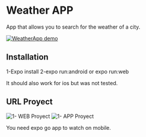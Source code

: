 # Weather APP

App that allows you to search for the weather of a city.

[![WeatherApp demo](https://aimeos.org/fileadmin/user_upload/typo3-demo.jpg)](http://typo3.demo.aimeos.org/)

## Installation

1-Expo install
2-expo run:android or expo run:web

It should also work for ios but was not tested.

## URL Proyect

![1- WEB Proyect](https://weatherapp-nasdx073z-guillermoambroggio.vercel.app/home)
![1- APP Proyect](https://expo.dev/@guillermoambroggio/weatherapp?serviceType=classic&distribution=expo-go)

You need expo go app to watch on mobile.
